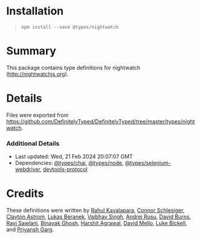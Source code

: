 # Installation
> `npm install --save @types/nightwatch`

# Summary
This package contains type definitions for nightwatch (http://nightwatchjs.org).

# Details
Files were exported from https://github.com/DefinitelyTyped/DefinitelyTyped/tree/master/types/nightwatch.

### Additional Details
 * Last updated: Wed, 21 Feb 2024 20:07:07 GMT
 * Dependencies: [@types/chai](https://npmjs.com/package/@types/chai), [@types/node](https://npmjs.com/package/@types/node), [@types/selenium-webdriver](https://npmjs.com/package/@types/selenium-webdriver), [devtools-protocol](https://npmjs.com/package/devtools-protocol)

# Credits
These definitions were written by [Rahul Kavalapara](https://github.com/rkavalap), [Connor Schlesiger](https://github.com/schlesiger), [Clayton Astrom](https://github.com/ClaytonAstrom), [Lukas Beranek](https://github.com/lloiser), [Vaibhav Singh](https://github.com/vaibhavsingh97), [Andrei Rusu](https://github.com/beatfactor), [David Burns](https://github.com/AutomatedTester), [Ravi Sawlani](https://github.com/gravityvi), [Binayak Ghosh](https://github.com/swrdfish), [Harshit Agrawal](https://github.com/harshit-bs), [David Mello](https://github.com/literallyMello), [Luke Bickell](https://github.com/lukebickell), and [Priyansh Garg](https://github.com/garg3133).
